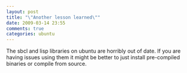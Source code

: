 ```yaml
---
layout: post
title: "\"Another lesson learned\""
date: 2009-03-14 23:55
comments: true
categories: ubuntu
---
```

The sbcl and lisp libraries on ubuntu are horribly out of date. If you are having issues using them it might be better to just install pre-compiled binaries or compile from source.<div class="blogger-post-footer"><img width='1' height='1' src='' alt='' /></div>
